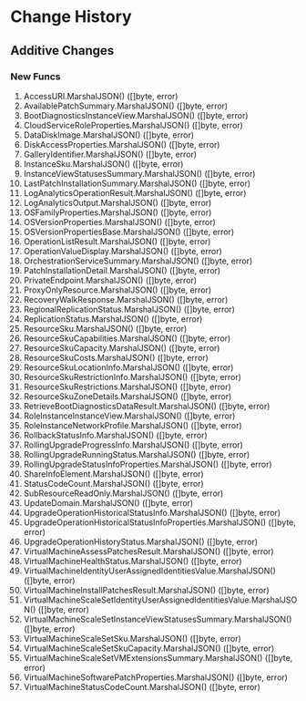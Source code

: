 # Change History

## Additive Changes

### New Funcs

1. AccessURI.MarshalJSON() ([]byte, error)
1. AvailablePatchSummary.MarshalJSON() ([]byte, error)
1. BootDiagnosticsInstanceView.MarshalJSON() ([]byte, error)
1. CloudServiceRoleProperties.MarshalJSON() ([]byte, error)
1. DataDiskImage.MarshalJSON() ([]byte, error)
1. DiskAccessProperties.MarshalJSON() ([]byte, error)
1. GalleryIdentifier.MarshalJSON() ([]byte, error)
1. InstanceSku.MarshalJSON() ([]byte, error)
1. InstanceViewStatusesSummary.MarshalJSON() ([]byte, error)
1. LastPatchInstallationSummary.MarshalJSON() ([]byte, error)
1. LogAnalyticsOperationResult.MarshalJSON() ([]byte, error)
1. LogAnalyticsOutput.MarshalJSON() ([]byte, error)
1. OSFamilyProperties.MarshalJSON() ([]byte, error)
1. OSVersionProperties.MarshalJSON() ([]byte, error)
1. OSVersionPropertiesBase.MarshalJSON() ([]byte, error)
1. OperationListResult.MarshalJSON() ([]byte, error)
1. OperationValueDisplay.MarshalJSON() ([]byte, error)
1. OrchestrationServiceSummary.MarshalJSON() ([]byte, error)
1. PatchInstallationDetail.MarshalJSON() ([]byte, error)
1. PrivateEndpoint.MarshalJSON() ([]byte, error)
1. ProxyOnlyResource.MarshalJSON() ([]byte, error)
1. RecoveryWalkResponse.MarshalJSON() ([]byte, error)
1. RegionalReplicationStatus.MarshalJSON() ([]byte, error)
1. ReplicationStatus.MarshalJSON() ([]byte, error)
1. ResourceSku.MarshalJSON() ([]byte, error)
1. ResourceSkuCapabilities.MarshalJSON() ([]byte, error)
1. ResourceSkuCapacity.MarshalJSON() ([]byte, error)
1. ResourceSkuCosts.MarshalJSON() ([]byte, error)
1. ResourceSkuLocationInfo.MarshalJSON() ([]byte, error)
1. ResourceSkuRestrictionInfo.MarshalJSON() ([]byte, error)
1. ResourceSkuRestrictions.MarshalJSON() ([]byte, error)
1. ResourceSkuZoneDetails.MarshalJSON() ([]byte, error)
1. RetrieveBootDiagnosticsDataResult.MarshalJSON() ([]byte, error)
1. RoleInstanceInstanceView.MarshalJSON() ([]byte, error)
1. RoleInstanceNetworkProfile.MarshalJSON() ([]byte, error)
1. RollbackStatusInfo.MarshalJSON() ([]byte, error)
1. RollingUpgradeProgressInfo.MarshalJSON() ([]byte, error)
1. RollingUpgradeRunningStatus.MarshalJSON() ([]byte, error)
1. RollingUpgradeStatusInfoProperties.MarshalJSON() ([]byte, error)
1. ShareInfoElement.MarshalJSON() ([]byte, error)
1. StatusCodeCount.MarshalJSON() ([]byte, error)
1. SubResourceReadOnly.MarshalJSON() ([]byte, error)
1. UpdateDomain.MarshalJSON() ([]byte, error)
1. UpgradeOperationHistoricalStatusInfo.MarshalJSON() ([]byte, error)
1. UpgradeOperationHistoricalStatusInfoProperties.MarshalJSON() ([]byte, error)
1. UpgradeOperationHistoryStatus.MarshalJSON() ([]byte, error)
1. VirtualMachineAssessPatchesResult.MarshalJSON() ([]byte, error)
1. VirtualMachineHealthStatus.MarshalJSON() ([]byte, error)
1. VirtualMachineIdentityUserAssignedIdentitiesValue.MarshalJSON() ([]byte, error)
1. VirtualMachineInstallPatchesResult.MarshalJSON() ([]byte, error)
1. VirtualMachineScaleSetIdentityUserAssignedIdentitiesValue.MarshalJSON() ([]byte, error)
1. VirtualMachineScaleSetInstanceViewStatusesSummary.MarshalJSON() ([]byte, error)
1. VirtualMachineScaleSetSku.MarshalJSON() ([]byte, error)
1. VirtualMachineScaleSetSkuCapacity.MarshalJSON() ([]byte, error)
1. VirtualMachineScaleSetVMExtensionsSummary.MarshalJSON() ([]byte, error)
1. VirtualMachineSoftwarePatchProperties.MarshalJSON() ([]byte, error)
1. VirtualMachineStatusCodeCount.MarshalJSON() ([]byte, error)
